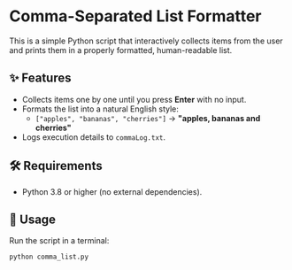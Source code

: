 # Comma-Separated List Formatter

This is a simple Python script that interactively collects items from the user and prints them in a properly formatted, human-readable list.

## ✨ Features
- Collects items one by one until you press **Enter** with no input.
- Formats the list into a natural English style:
  - `["apples", "bananas", "cherries"]` → **"apples, bananas and cherries"**
- Logs execution details to `commaLog.txt`.

## 🛠️ Requirements
- Python 3.8 or higher (no external dependencies).

## 🚀 Usage
Run the script in a terminal:

```bash
python comma_list.py
